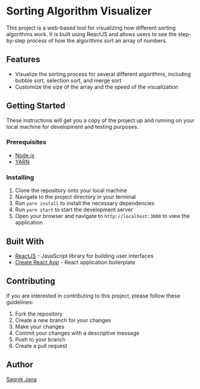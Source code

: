 # Sorting Algorithm Visualizer

This project is a web-based tool for visualizing how different sorting algorithms work. It is built using ReactJS and allows users to see the step-by-step process of how the algorithms sort an array of numbers.

## Features

- Visualize the sorting process for several different algorithms, including bubble sort, selection sort, and merge sort
- Customize the size of the array and the speed of the visualization
<!-- - View the code for each sorting algorithm in the application -->

## Getting Started

These instructions will get you a copy of the project up and running on your local machine for development and testing purposes.

### Prerequisites

- [Node.js](https://nodejs.org/)
- [YARN](https://yarnpkg.com/)

### Installing

1. Clone the repository onto your local machine
2. Navigate to the project directory in your terminal
3. Run `yarn install` to install the necessary dependencies
4. Run `yarn start` to start the development server
5. Open your browser and navigate to `http://localhost:3000` to view the application
<!-- 
### Running the tests

To run the tests for this project, use the command `npm test` in the terminal. -->

<!-- ## Deployment

To deploy this application, you can use tools such as [Vercel](https://vercel.com/) or [Heroku](https://www.heroku.com/). -->

## Built With

- [ReactJS](https://reactjs.org/) - JavaScript library for building user interfaces
- [Create React App](https://create-react-app.dev/) - React application boilerplate

## Contributing

If you are interested in contributing to this project, please follow these guidelines:

1. Fork the repository
2. Create a new branch for your changes
3. Make your changes
4. Commit your changes with a descriptive message
5. Push to your branch
6. Create a pull request

## Author

[Sagnik Jana](https://www.linkedin.com/in/sagnik-jana-3452771ba/)

<!-- ## License

This project is licensed under the MIT License - see the [LICENSE](LICENSE) file for details. -->

<!-- ## Acknowledgments

- [Sorting Algorithms Animations](https://www.toptal.com/developers/sorting-algorithms) by Toptal Developers for inspiration and guidance on the algorithms implemented in this project. -->
